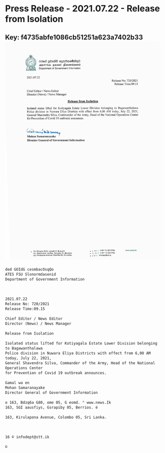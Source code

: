 # Press Release - 2021.07.22 - Release from Isolation 
Key: f4735abfe1086cb51251a623a7402b33 
![img](img/f4735abfe1086cb51251a623a7402b33.jpg)
---
```
ded GOIdG cesmbacOsqQo
ATES FSU Slonormdasenid
Department of Government Information

 

2021.07.22
Release No: 720/2021
Release Time:09.15

Chief Editor / News Editor
Director (News) / News Manager

Release from Isolation

Isolated status lifted for Kotiyagala Estate Lower Division belonging to Bagawanthalawa
Police division in Nuwara Eliya Districts with effect from 6,00 AM today, July 22, 2021,
General Shavendra Silva, Commander of the Army, Head of the National Operations Center
for Prevention of Covid 19 outbreak announces.

Gamal wa en
Mohan Samaranayake
Director General of Government Information

o 163, Bdzq6a G80, ome 05, G eomd. ° www.news.Ik
163, SGI aausfiys, Gsrapiby 05, Berrios. é

163, Kirulapona Avenue, Colombo 05, Sri Lanka.

 

16 © infodept@stt.ik

©

```
